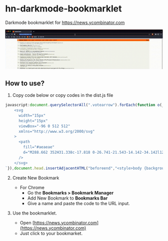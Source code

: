 # hn-darkmode-bookmarklet
Darkmode bookmarklet for https://news.ycombinator.com


![Demo](./demo.gif)

## How to use?

1. Copy code below or copy codes in the dist.js file

```javascript
javascript:document.querySelectorAll(".votearrow").forEach(function o(_){_.innerHTML=`
	<svg
	  width="15px"
	  height="15px"
	  viewBox="-96 0 512 512"
	  xmlns="http://www.w3.org/2000/svg"
	>
	  <path
	    fill="#aeaeae"
	    d="M288.662 352H31.338c-17.818 0-26.741-21.543-14.142-34.142l128.662-128.662c7.81-7.81 20.474-7.81 28.284 0l128.662 128.662c12.6 12.599 3.676 34.142-14.142 34.142z"
	  />
	</svg>
`}),document.head.insertAdjacentHTML("beforeend","<style>body {background-color: #111827;color: #eee;}.pagetop a:link {color: #a1a1aa;}#hnmain {background-color: #1f2937;}#hnmain > tbody > tr:first-child td {background-color: #7c2d12;}a:link {color: #aeaeae;}.votearrow {background: none;margin-right: 6px;}.subtext a:link, .score {color: #6b7280;}a:visited {color:#565c64 }</style>");
```
2. Create New Bookmark
   - For Chrome
     - Go the **Bookmarks > Bookmark Manager**
     - Add New Bookmark to **Bookmarks Bar**
     - Give a name and paste the code to the URL input.
     
3. Use the bookmarklet.
   - Open [https://news.ycombinator.com](https://news.ycombinator.com)
   - Just click to your bookmarket.


